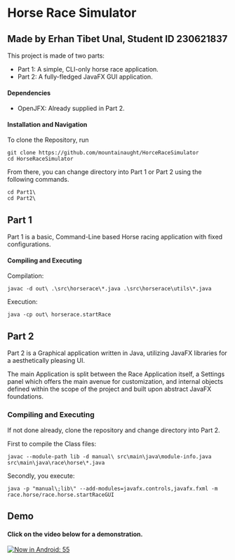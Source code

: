 # Horse Race Simulator

## Made by Erhan Tibet Unal, Student ID 230621837

This project is made of two parts:

 - Part 1: A simple, CLI-only horse race application.
 - Part 2: A fully-fledged JavaFX GUI application.

#### Dependencies
 - OpenJFX: Already supplied in Part 2.

#### Installation and Navigation
To clone the Repository, run

    git clone https://github.com/mountainaught/HorceRaceSimulator
    cd HorseRaceSimulator
From there, you can change directory into Part 1 or Part 2 using the following commands.

    cd Part1\
    cd Part2\

## Part 1
Part 1 is a basic, Command-Line based Horse racing application with fixed configurations.

#### Compiling and Executing
Compilation:

    javac -d out\ .\src\horserace\*.java .\src\horserace\utils\*.java
Execution:

    java -cp out\ horserace.startRace


## Part 2

Part 2 is a Graphical application written in Java, utilizing JavaFX libraries for a aesthetically pleasing UI. 

The main Application is split between the Race Application itself, a Settings panel which offers the main avenue for customization, and internal objects defined within the scope of the project and built upon abstract JavaFX foundations.
    

### Compiling and Executing

If not done already, clone the repository and change directory into Part 2.

First to compile the Class files:

    javac --module-path lib -d manual\ src\main\java\module-info.java src\main\java\race\horse\*.java

Secondly, you execute:

    java -p "manual\;lib\" --add-modules=javafx.controls,javafx.fxml -m race.horse/race.horse.startRaceGUI


## Demo
#### Click on the video below for a demonstration.
[![Now in Android: 55](https://i.ytimg.com/vi/k0_FbJoyYQA/maxresdefault.jpg)](https://www.youtube.com/watch?v=k0_FbJoyYQA "Now in Android: 55")
